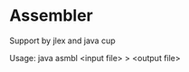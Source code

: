 Assembler
=========================
Support by jlex and java cup

Usage: java asmbl \<input file> \> \<output file>



